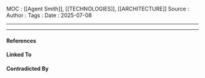
MOC : [[Agent Smith]], [[TECHNOLOGIES]], [[ARCHITECTURE]]
Source : 
Author : 
Tags : 
Date : 2025-07-08
***

***
#### References

#### Linked To

#### Contradicted By